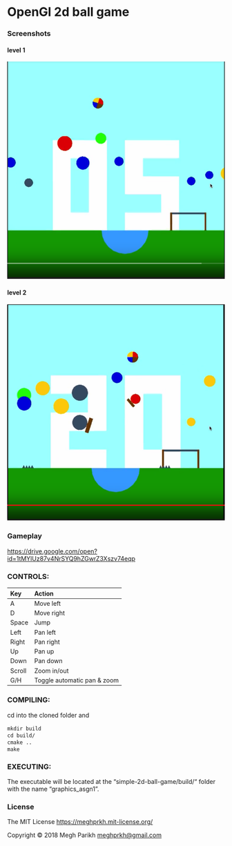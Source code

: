# OpenGl 2d ball game

### Screenshots

#### level 1
![level 1](https://github.com/ramkishore07s/simple-2d-ball-game/blob/master/screenshots/level%201.png?raw=true "width=100")
#### level 2
![level 2](https://github.com/ramkishore07s/simple-2d-ball-game/blob/master/screenshots/level%203.png?raw=true)

### Gameplay

https://drive.google.com/open?id=1tMYlUz87v4NrSYQ9hZGwrZ3Xszv74eqp


### CONTROLS:
|Key         |Action                                  |
|:-------------------------------|:---------------------------------------|
|  A         |      Move left                         |
|  D         |      Move right                        |
|  Space     |      Jump                              |  
|  Left      |      Pan left                          |
|  Right     |      Pan right                         |
|  Up        |      Pan up                            |
|  Down      |      Pan down                          |
|  Scroll    |      Zoom in/out                       |
|  G/H       |      Toggle automatic pan & zoom       |



### COMPILING:
cd into the cloned folder and
```
mkdir build
cd build/
cmake ..
make 
```



### EXECUTING:
The executable will be located at the “simple-2d-ball-game/build/“ folder with the name “graphics_asgn1”.



### License
The MIT License https://meghprkh.mit-license.org/

Copyright &copy; 2018 Megh Parikh <meghprkh@gmail.com>
